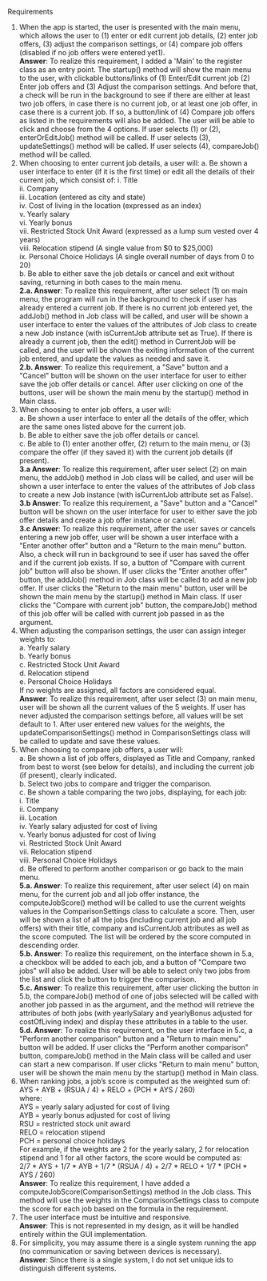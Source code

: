 Requirements
1. When the app is started, the user is presented with the main menu, which allows the user to (1) enter or edit current job details, (2) enter job offers, (3) adjust the comparison settings, or (4) compare job offers (disabled if no job offers were entered yet1).   
**Answer**: To realize this requirement, I added a 'Main' to the register class as an entry point. The startup() method will show the main menu to the user, with clickable buttons/links of (1) Enter/Edit current job (2) Enter job offers and (3) Adjust the comparison settings. And before that, a check will be run in the background to see if there are either at least two job offers, in case there is no current job, or at least one job offer, in case there is a current job. If so, a button/link of (4) Compare job offers as listed in the requirements will also be added. The user will be able to click and choose from the 4 options. If user selects (1) or (2), enterOrEditJob() method will be called. If user selects (3), updateSettings() method will be called. If user selects (4), compareJob() method will be called.
2. When choosing to enter current job details, a user will:
   a. Be shown a user interface to enter (if it is the first time) or edit all the details of their current job, which consist of:
   i. Title  
   ii. Company  
   iii. Location (entered as city and state)  
   iv. Cost of living in the location (expressed as an index)  
   v. Yearly salary  
   vi. Yearly bonus  
   vii. Restricted Stock Unit Award (expressed as a lump sum vested over 4 years)  
   viii. Relocation stipend (A single value from $0 to $25,000)  
   ix. Personal Choice Holidays (A single overall number of days from 0 to 20)    
   b. Be able to either save the job details or cancel and exit without saving, returning in both cases to the main menu.  
**2.a. Answer**: To realize this requirement, after user select (1) on main menu, the program will run in the background to check if user has already entered a current job. If there is no current job entered yet, the addJob() method in Job class will be called, and user will be shown a user interface to enter the values of the attributes of Job class to create a new Job instance (with isCurrentJob attribute set as True). If there is already a current job, then the edit() method in CurrentJob will be called, and the user will be shown the exiting information of the current job entered, and update the values as needed and save it.  
   **2.b. Answer**: To realize this requirement, a "Save" button and a "Cancel" button will be shown on the user interface for user to either save the job offer details or cancel. After user clicking on one of the buttons, user will be shown the main menu by the startup() method in Main class.
3. When choosing to enter job offers, a user will:  
   a. Be shown a user interface to enter all the details of the offer, which are the same ones listed above for the current job.  
   b. Be able to either save the job offer details or cancel.  
   c. Be able to (1) enter another offer, (2) return to the main menu, or (3) compare the offer (if they saved it) with the current job details (if present).  
   **3.a Answer**: To realize this requirement, after user select (2) on main menu, the addJob() method in Job class will be called, and user will be shown a user interface to enter the values of the attributes of Job class to create a new Job instance (with isCurrentJob attribute set as False).  
   **3.b Answer**: To realize this requirement, a "Save" button and a "Cancel" button will be shown on the user interface for user to either save the job offer details and create a job offer instance or cancel.  
   **3.c Answer**: To realize this requirement, after the user saves or cancels entering a new job offer, user will be shown a user interface with a "Enter another offer" button and a "Return to the main menu" button. Also, a check will run in background to see if user has saved the offer and if the current job exists. If so, a button of "Compare with current job" button will also be shown. If user clicks the "Enter another offer" button, the addJob() method in Job class will be called to add a new job offer. If user clicks the "Return to the main menu" button, user will be shown the main menu by the startup() method in Main class. If user clicks the "Compare with current job" button, the compareJob() method of this job offer will be called with current job passed in as the argument.
4. When adjusting the comparison settings, the user can assign integer weights to:  
   a. Yearly salary  
   b. Yearly bonus  
   c. Restricted Stock Unit Award  
   d. Relocation stipend  
   e. Personal Choice Holidays  
   If no weights are assigned, all factors are considered equal.  
   **Answer**: To realize this requirement, after user select (3) on main menu, user will be shown all the current values of the 5 weights. If user has never adjusted the comparison settings before, all values will be set default to 1. After user entered new values for the weights, the updateComparisonSettings() method in ComparisonSettings class will be called to update and save these values.  
5. When choosing to compare job offers, a user will:  
   a. Be shown a list of job offers, displayed as Title and Company, ranked from best to worst (see below for details), and including the current job (if present), clearly indicated.  
   b. Select two jobs to compare and trigger the comparison.  
   c. Be shown a table comparing the two jobs, displaying, for each job:  
   i. Title  
   ii. Company  
   iii. Location  
   iv. Yearly salary adjusted for cost of living  
   v. Yearly bonus adjusted for cost of living  
   vi. Restricted Stock Unit Award  
   vii. Relocation stipend  
   viii. Personal Choice Holidays  
   d. Be offered to perform another comparison or go back to the main menu.  
   **5.a. Answer**: To realize this requirement, after user select (4) on main menu, for the current job and all job offer instance, the computeJobScore() method will be called to use the current weights values in the ComparisonSettings class to calculate a score. Then, user will be shown a list of all the jobs (including current job and all job offers) with their title, company and isCurrentJob attributes as well as the score computed. The list will be ordered by the score computed in descending order.  
   **5.b. Answer**: To realize this requirement, on the interface shown in 5.a, a checkbox will be added to each job, and a button of "Compare two jobs" will also be added. User will be able to select only two jobs from the list and click the button to trigger the comparison.  
   **5.c. Answer**: To realize this requirement, after user clicking the button in 5.b, the compareJob() method of one of jobs selected will be called with another job passed in as the argument, and the method will retrieve the attributes of both jobs (with yearlySalary and yearlyBonus adjusted for costOfLiving index) and display these attributes in a table to the user.  
   **5.d. Answer**: To realize this requirement, on the user interface in 5.c, a "Perform another comparison" button and a "Return to main menu" button will be added. If user clicks the "Perform another comparison" button, compareJob() method in the Main class will be called and user can start a new comparison. If user clicks "Return to main menu" button, user will be shown the main menu by the startup() method in Main class.
6. When ranking jobs, a job’s score is computed as the weighted sum of:  
   AYS + AYB + (RSUA / 4) + RELO + (PCH * AYS / 260)  
   where:  
   AYS = yearly salary adjusted for cost of living  
   AYB = yearly bonus adjusted for cost of living  
   RSU = restricted stock unit award  
   RELO = relocation stipend  
   PCH = personal choice holidays  
   For example, if the weights are 2 for the yearly salary, 2 for relocation stipend and 1 for all other factors, the score would be computed as:  
   2/7 * AYS + 1/7 * AYB + 1/7 * (RSUA / 4) + 2/7 * RELO + 1/7 * (PCH * AYS / 260)  
   **Answer**: To realize this requirement, I have added a computeJobScore(ComparisonSettings) method in the Job class. This method will use the weights in the ComparisonSettings class to compute the score for each job based on the formula in the requirement.   
7. The user interface must be intuitive and responsive.  
   **Answer**: This is not represented in my design, as it will be handled entirely within the GUI implementation.  
8. For simplicity, you may assume there is a single system running the app (no communication or saving between devices is necessary).  
   **Answer**: Since there is a single system, I do not set unique ids to distinguish different systems.